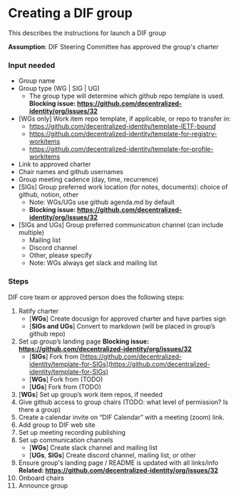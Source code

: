 # Creating a DIF group
This describes the instructions for launch a DIF group 

**Assumption**: DIF Steering Committee has approved the group's charter

### Input needed

- Group name
- Group type (WG | SIG | UG)
    - The group type will determine which github repo template is used. **Blocking issue: https://github.com/decentralized-identity/org/issues/32**
- [WGs only] Work item repo template, if applicable, or repo to transfer in:
    - https://github.com/decentralized-identity/template-IETF-bound
    - https://github.com/decentralized-identity/template-for-registry-workitems
    - https://github.com/decentralized-identity/template-for-profile-workitems
- Link to approved charter 
- Chair names and github usernames
- Group meeting cadence (day, time, recurrence)
- [SIGs] Group preferred work location (for notes, documents): choice of github, notion, other
    - Note: WGs/UGs use github agenda.md by default
    - **Blocking issue: https://github.com/decentralized-identity/org/issues/32**
- [SIGs and UGs] Group preferred communication channel (can include multiple)
    - Mailing list
    - Discord channel
    - Other, please specify
    - Note: WGs always get slack and mailing list


### Steps

DIF core team or approved person does the following steps:
1. Ratify charter
    - [**WGs**] Create docusign for approved charter and have parties sign
    - [**SIGs and UGs**] Convert to markdown (will be placed in group’s github repo)
2. Set up group’s landing page **Blocking issue: https://github.com/decentralized-identity/org/issues/32**
    - [**SIGs**] Fork from [https://github.com/decentralized-identity/template-for-SIGs](https://github.com/decentralized-identity/template-for-SIGs)
    - [**WGs**] Fork from (TODO)
    - [**UGs**] Fork from (TODO)
3. [**WGs**] Set up group’s work item repos, if needed
4. Give github access to group chairs (TODO: what level of permission? Is there a group)
5. Create a calendar invite on “DIF Calendar” with a meeting (zoom) link. 
6. Add group to DIF web site
7. Set up meeting recording publishing 
8. Set up communication channels
    - [**WGs**] Create slack channel and mailing list
   - [**UGs**, **SIGs**] Create discord channel, mailing list, or other
9. Ensure group's landing page / README is updated with all links/info **Related: https://github.com/decentralized-identity/org/issues/32** 
10. Onboard chairs 
11. Announce group

   
